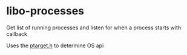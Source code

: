 # libo-processes
Get list of running processes and listen for when a process starts with callback

Uses the [ptarget.h](https://gist.github.com/Thecarisma/bee1c8b94866782f634f45246ad0421d) to determine OS api